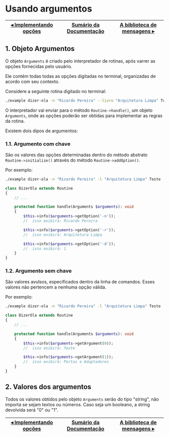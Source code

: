 # Usando argumentos

[◂ Implementando opções](05-implementando-opcoes.md) | [Sumário da Documentação](indice.md) | [A biblioteca de mensagens ▸](07-biblioteca-de-mensagens.md)
-- | -- | --

## 1. Objeto Argumentos

O objeto `Arguments` é criado pelo interpretador de rotinas, após varrer as opções
fornecidas pelo usuário.

Ele contém todas todas as opções digitadas no terminal, organizadas de acordo com seu contexto.

Considere a seguinte rotina digitado no terminal:

```bash
./example dizer-ola -n "Ricardo Pereira" --livro "Arquitetura Limpa" Teste 'Portas e Adaptadores' --dev
```

O interpretador vai enviar para o método `Routine->handle()`, um objeto `Arguments`, onde as opções poderão ser obtidas para implementar as regras da rotina.

Existem dois dipos de argumentos:

### 1.1. Argumento com chave

São os valores das opções determinadas dentro do método abstrato `Routine->initialize()` através do método `Routine->addOption()`.

Por exemplo:

```bash
./example dizer-ola -n "Ricardo Pereira" -l "Arquitetura Limpa" Teste 'Portas e Adaptadores' -d
```

```php
class DizerOla extends Routine
{
    // ...

    protected function handle(Arguments $arguments): void
    {
        $this->info($arguments->getOption('-n'));
        //  isso exibirá: Ricardo Pereira

        $this->info($arguments->getOption('-r'));
        //  isso exibirá: Arquitetura Limpa

        $this->info($arguments->getOption('-d'));
        //  isso exibirá: 1
    }
}
```

### 1.2. Argumento sem chave

São valores avulsos, especificados dentro da linha de comandos.
Esses valores não pertencem a nenhuma opção válida.

Por exemplo:

```bash
./example dizer-ola -n "Ricardo Pereira" -l "Arquitetura Limpa" Teste 'Portas e Adaptadores' -d
```

```php
class DizerOla extends Routine
{
    // ...

    protected function handle(Arguments $arguments): void
    {
        $this->info($arguments->getArgument(0));
        //  isso exibirá: Teste

        $this->info($arguments->getArgument(1));
        //  isso exibirá: Portas e Adaptadores
    }
}
```

## 2. Valores dos argumentos

Todos os valores obtidos pelo objeto `Arguments` serão do tipo "string", não
importa se sejam textos ou números. Caso seja um booleano, a string devolvida
será "0" ou "1".

[◂ Implementando opções](05-implementando-opcoes.md) | [Sumário da Documentação](indice.md) | [A biblioteca de mensagens ▸](07-biblioteca-de-mensagens.md)
-- | -- | --
